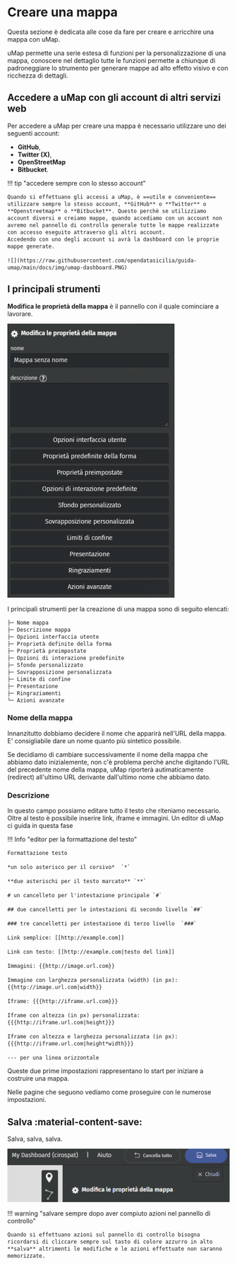 # Creare una mappa

Questa sezione è dedicata alle cose da fare per creare e arricchire una mappa con uMap.

uMap permette una serie estesa di funzioni per la personalizzazione di una mappa, conoscere nel dettaglio tutte le funzioni permette a chiunque di padroneggiare lo strumento per generare mappe ad alto effetto visivo e con ricchezza di dettagli.

## Accedere a uMap con gli account di altri servizi web

Per accedere a uMap per creare una mappa è necessario utilizzare uno dei seguenti account: 

   - **GitHub**,
   - **Twitter (X)**,
   - **OpenStreetMap**
   - **Bitbucket**.

!!! tip "accedere sempre con lo stesso account"

    Quando si effettuano gli accessi a uMap, è ==utile e conveniente== utilizzare sempre lo stesso account, **GitHub** o **Twitter** o **Openstreetmap** o **Bitbucket**. Questo perchè se utilizziamo account diversi e creiamo mappe, quando accediamo con un account non avremo nel pannello di controllo generale tutte le mappe realizzate con accesso eseguito attraverso gli altri account. 
    Accedendo con uno degli account si avrà la dashboard con le proprie mappe generate.
    
    ![](https://raw.githubusercontent.com/opendatasicilia/guida-umap/main/docs/img/umap-dashboard.PNG)

## I principali strumenti

**Modifica le proprietà della mappa** è il pannello con il quale cominciare a lavorare.

![](https://raw.githubusercontent.com/opendatasicilia/guida-umap/main/docs/img/umap-creazione.PNG)

I principali strumenti per la creazione di una mappa sono di seguito elencati:
```
├─ Nome mappa
├─ Descrizione mappa
├─ Opzioni interfaccia utente
├─ Proprietà definite della forma
├─ Proprietà preimpostate
├─ Opzioni di interazione predefinite
├─ Sfondo personalizzato
├─ Sovrapposizione personalizzata
├─ Limite di confine
├─ Presentazione
├─ Ringraziamenti
└─ Azioni avanzate
```

### Nome della mappa

Innanzitutto dobbiamo decidere il nome che apparirà nell'URL della mappa. E' consigliabile dare un nome quanto più sintetico possibile.

Se decidiamo di cambiare successivamente il nome della mappa che abbiamo dato inizialemente, non c'è problema perchè anche digitando l'URL del precedente nome della mappa, uMap riporterà autimaticamente (redirect) all'ultimo URL derivante dall'ultimo nome che abbiamo dato.

### Descrizione

In questo campo possiamo editare tutto il testo che riteniamo necessario. Oltre al testo è possibile inserire link, iframe e immagini. Un editor di uMap ci guida in questa fase

!!! Info "editor per la formattazione del testo"

    Formattazione testo 
    
    *un solo asterisco per il corsivo*  `*` 
    
    **due asterischi per il testo marcato** `**` 
    
    # un cancelleto per l'intestazione principale `#` 
    
    ## due cancelletti per le intestazioni di secondo livello `##` 
    
    ### tre cancelletti per intestazione di terzo livello  `###` 
    
    Link semplice: [[http://example.com]]
    
    Link con testo: [[http://example.com|testo del link]]
    
    Immagini: {{http://image.url.com}}
    
    Immagine con larghezza personalizzata (width) (in px): {{http://image.url.com|width}}
    
    Iframe: {{{http://iframe.url.com}}}
    
    Iframe con altezza (in px) personalizzata: {{{http://iframe.url.com|height}}}
    
    Iframe con altezza e larghezza personalizzata (in px): {{{http://iframe.url.com|height*width}}}
    
    --- per una linea orizzontale


Queste due prime impostazioni rappresentano lo start per iniziare a costruire una mappa.

Nelle pagine che seguono vediamo come proseguire con le numerose impostazioni.

## Salva :material-content-save:

Salva, salva, salva.

![](https://raw.githubusercontent.com/opendatasicilia/guida-umap/main/docs/img/salva.PNG)

!!! warning "salvare sempre dopo aver compiuto azioni nel pannello di controllo"

    Quando si effettuano azioni sul pannello di controllo bisogna ricordarsi di cliccare sempre sul tasto di colore azzurro in alto **salva** altrimenti le modifiche e le azioni effettuate non saranno memorizzate.
